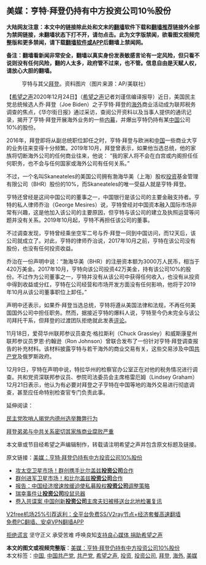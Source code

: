  <h2>美媒：亨特·拜登仍持有中方投资公司10％股份</h2> <p class="notice"><b>大陆网友注意：本文中的链接除此处和文末的<a href="https://github.com/bannedbook/fanqiang" >翻墙</a>软件下载和<a href="https://github.com/killgcd/justmysocks/blob/master/README.md">翻墙推荐</a>链接外全部为禁网链接，未翻墙状态下打不开，请勿点击。此为文字版禁闻，欲看图文视频完整版和更多禁闻，请下载<a href="https://github.com/bannedbook/fanqiang">翻墙软件或APP</a>后翻墙上禁闻网。</p><p>备注：翻墙看新闻非常安全，翻墙以真实身份发表敏感言论有一定风险，但只看不说则没有任何风险，翻的人太多，政府管不过来，也不管。信息自由是天赋人权，请放心大胆的翻墙。</b></p>  <div class="entry"> <figure><figcaption>亨特与其父<a href="https://www.bannedbook.org/bnews/tag/%e6%8b%9c%e7%99%bb/" class="st_tag internal_tag" rel="tag" title="标签 拜登 下的日志">拜登</a>。资料图片（图片来源：AP/美联社）</figcaption></figure> <p>【<span class='wp_keywordlink_affiliate'><a href="https://www.soundofhope.org" title="希望之声" target="_blank">希望之声</a></span>2020年12月24日】（<a href="https://www.bannedbook.org/bnews/tag/%e5%b8%8c%e6%9c%9b%e4%b9%8b%e5%a3%b0/" class="st_tag internal_tag" rel="tag" title="标签 希望之声 下的日志">希望之声</a>记者刘谨信编译报导）近日，美国民主党总统候选人乔·拜登（Joe Biden）之子亨特·拜登的<a href="https://www.bannedbook.org/bnews/tag/%E6%B5%B7%E5%A4%96/" class="st_tag internal_tag" rel="tag" title="标签 海外 下的日志">海外</a>商业活动成为联邦税务调查的焦点，《华尔街日报》通过采访，查阅公开资料以及当事人提供的通讯记录，揭开了亨特·拜登开展海外业务的一些<span class='wp_keywordlink_affiliate'><a href="https://www.bannedbook.org/bnews/ccpdope/" title="中共高层内幕" target="_blank">内幕</a></span>，并爆出亨特仍持有某<span class='wp_keywordlink_affiliate'><a href="https://www.bannedbook.org/" title="中国" target="_blank">中国</a></span>公司10%的股份。</p> <p>2016年，拜登即将从副总统职位卸任之时，亨特·拜登与欧洲和<a href="https://www.bannedbook.org/bnews/tag/%E4%B8%AD%E5%9B%BD/" class="st_tag internal_tag" rel="tag" title="标签 中国 下的日志">中国</a>一些商业大亨的业务往来变得十分频繁。2019年10月，拜登曾表示，如果他当选总统，他的家族将切断海外公司的任何商业往来，他说： “我的家人将不会在白宫或内阁担任任何职务，也不会与任何国家或海外公司有任何关系。”</p> <p>不过，一个名叫Skaneateles的美国公司拥有渤海华美（上海）股权<a href="https://www.bannedbook.org/bnews/tag/%e6%8a%95%e8%b5%84/" class="st_tag internal_tag" rel="tag" title="标签 投资 下的日志">投资</a>基金管理有限公司（BHR）股份的10%，而Skaneateles的唯一受益人就是亨特·拜登。</p>  <p>亨特还曾经是这间中国公司的董事之一，中国银行是该公司的主要金融支持者。亨特的私人律师乔治（George Mesires）说，亨特曾经对中国资本融入国际市场非常有兴趣，这是他加入该公司的主要原因，但亨特与该公司的建立及执照运营等问题并没有关系。2019年10月起，亨特不再担任该公司的董事。</p> <p>不过调查发现，亨特曾经乘坐空军二号与乔·拜登一同到中国访问，而12天后，该公司就成立了。对此，亨特的律师乔治说，2017年10月之前，亨特在该公司没有股份，也没有任何投资收益。</p> <p>乔治在一份声明中说：“渤海华美（BHR）的注册资本额为3000万人民币，相当于420万美金。2017年10月，亨特向该公司投资42万美金，持有该公司10%的股份。不过作为公司董事之一，亨特并没有从该公司中获得任何收入，也没有从投资中得到收益或分红，亨特在公司经营和市场开发方面没有任何影响，他将于2019年10月从该公司董事职位上卸任。”</p>  <p>声明中还表示，如果乔·拜登当选总统，亨特将遵从美国法律和法规，不再任何美国国外公司中担任职务。然而，据接近亨特的爆料人说，亨特至今仍未完全与该公司拜托干系，但拜登的过渡团队拒绝就此发表<span class='wp_keywordlink_affiliate'><a href="https://www.bannedbook.org/bnews/comments/" title="新闻评论" target="_blank">评论</a></span>。</p> <p>11月18日，爱荷华州联邦参议员查克‧格拉斯利（Chuck Grassley）和威斯康星州联邦参议员罗恩‧约翰逊（Ron Johnson）曾联合发布了一份针对亨特‧拜登调查报告的补充材料。该材料披露亨特与若干海外的商业交易有关，这些交易涉及中国<a href="https://www.bannedbook.org/bnews/tag/%e5%85%b1%e4%ba%a7%e5%85%9a/" class="st_tag internal_tag" rel="tag" title="标签 共产党 下的日志">共产党</a>及俄罗斯政府。</p> <p>12月9日，亨特在声明中说，特拉华州的检察官办公室正在对他的税务情况进行调查。共和党资深联邦参议员、参院司法委员会主席格雷厄姆（Lindsey Graham）12月21日表示，他认为有必要对拜登之子亨特在中国等地的海外交易进行彻底调查，甚至应任命特别检查官专门负责此事。</p>  <p>延伸阅读：</p> <p><a data-ctorig="https://www.soundofhope.org/post/456937" data-cturl="https://www.google.com/url?client=internal-element-cse&amp;cx=007749283119516952101:0iwnfnkwnek&amp;q=https://www.soundofhope.org/post/456937&amp;sa=U&amp;ved=2ahUKEwje-OzpnejtAhUH7J4KHdPAAOg4FBAWMAl6BAgBEAI&amp;usg=AOvVaw06TmEPtRYcQpGHLMECxQQB" href="https://www.soundofhope.org/post/456937" target="_blank">民主党吹哨人揭党内德州选举舞弊行为</a></p> <p><a data-ctorig="https://www.soundofhope.org/post/456352" data-cturl="https://www.google.com/url?client=internal-element-cse&amp;cx=007749283119516952101:0iwnfnkwnek&amp;q=https://www.soundofhope.org/post/456352&amp;sa=U&amp;ved=2ahUKEwiP74H0nejtAhVVFzQIHTnWCoE4KBAWMAB6BAgDEAI&amp;usg=AOvVaw0n3B92_hcohd3ALy0WGwZP" href="https://www.soundofhope.org/post/456352" target="_blank">拜登弟弟与中共关系密切其家族商业腐败严重</a></p>  <p>本文章或节目经希望之声编辑制作，转载请注明希望之声并包含原文标题及链接。</p> <p>原文链接：<a class="src_link"  href="https://www.soundofhope.org/post/457039" target="_blank">美媒：亨特·拜登仍持有中方投资公司10%股份</a></p> <ul class='op-related-articles' title='相关阅读'> <li><a href='https://www.bannedbook.org/bnews/taiwannews/20201022/1418224.html' target='_blank'>攻太空卫星市场！群创携手比尔盖兹<b>投资公司</b>合作</a></li> <li><a href='https://www.bannedbook.org/bnews/taiwannews/20201021/1417773.html' target='_blank'>群创进军卫星市场！和比尔盖兹<b>投资公司</b>合作</a></li> <li><a href='https://www.bannedbook.org/bnews/headline/20200828/1387358.html' target='_blank'>报告：中国经济增速放缓迫使私募股权<b>投资公司</b>调整策略</a></li> <li><a href='https://www.bannedbook.org/bnews/ssgc/20200420/1315669.html' target='_blank'>瑞幸事件让<b>投资公司</b>投鼠忌器</a></li> <li><a href='https://www.bannedbook.org/bnews/headline/20191126/1229762.html' target='_blank'>卷入共谍案 中国创新<b>投资公司</b>主席夫妇被移送台北地检署复讯</a></li> </ul> <p class="texttj"> <a href="https://github.com/bannedbook/fanqiang/wiki/V2ray%E6%9C%BA%E5%9C%BA" target="_blank">V2free机场25%引荐返利：全平台免费SS/V2ray节点+经济套餐高速翻墙</a><br/> <a href="https://github.com/bannedbook/fanqiang/wiki/%E7%A6%81%E9%97%BB%E7%BD%91%E5%AE%89%E5%8D%93%E7%BF%BB%E5%A2%99%E6%96%B0%E9%97%BBAPP" target="_blank">免费PC翻墙、安卓VPN翻墙APP</a></p><p><span class='wp_keywordlink'><a href="https://www.bannedbook.org/forum2/topic1584.html" title="《拒绝谎言》" target="_blank">拒绝谎言</a></span> 坚守正义 承受苦难 呼唤良知<a href="/page/donate">支持良心媒体 捐助希望之声</a></p><a name='sharetosocial'></a>       <div><b>本文的图文或视频完整版</b>：<a href='https://www.bannedbook.org/bnews/comments/20201225/1454708.html'>美媒：亨特·拜登仍持有中方投资公司10%股份</a></div>  </div><!--END ENTRY--> <div class="postfooter"> <div>本文标签：<a href="https://www.bannedbook.org/bnews/tag/%E4%B8%AD%E5%9B%BD/" rel="tag">中国</a>, <a href="https://www.bannedbook.org/bnews/tag/%e4%b8%ad%e5%9b%bd%e5%85%b1%e4%ba%a7%e5%85%9a/" rel="tag">中国共产党</a>, <a href="https://www.bannedbook.org/bnews/tag/%e5%85%b1%e4%ba%a7%e5%85%9a/" rel="tag">共产党</a>, <a href="https://www.bannedbook.org/bnews/tag/%e5%b8%8c%e6%9c%9b%e4%b9%8b%e5%a3%b0/" rel="tag">希望之声</a>, <a href="https://www.bannedbook.org/bnews/tag/%e6%8a%95%e8%b5%84/" rel="tag">投资</a>, <a href="https://www.bannedbook.org/bnews/tag/%E6%8A%95%E8%B5%84%E5%85%AC%E5%8F%B8/" rel="tag">投资公司</a>, <a href="https://www.bannedbook.org/bnews/tag/%e6%8b%9c%e7%99%bb/" rel="tag">拜登</a>, <a href="https://www.bannedbook.org/bnews/tag/%E6%B5%B7%E5%A4%96/" rel="tag">海外</a>, <a href="https://www.bannedbook.org/bnews/tag/%e7%be%8e%e5%aa%92/" rel="tag">美媒</a></div>  </div><!--END POSTFOOTER--> 